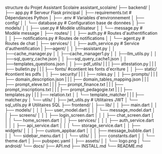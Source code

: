 structure du Projet Assistant Scolaire
assistant_scolaire/
├── backend/
│   ├── app.py                    # Serveur Flask principal
│   ├── requirements.txt          # Dépendances Python
│   ├── .env                      # Variables d'environnement
│   ├── config/
│   │   └── database.py           # Configuration base de données
│   ├── models/
│   │   ├── user.py               # Modèle utilisateur
│   │   └── message.py            # Modèle message
│   ├── routes/
│   │   ├── auth.py               # Routes d'authentification
│   │   ├── notifications.py      # Routes de notifications
│   │   └── agent.py               # Routes de chat
│   ├── services/
│   │   ├── auth_service.py       # Service d'authentification
|   ├──agent/
│   │   ├──assistant.py
│   │   ├──cache_manager.py
│   │   ├──cache_manager1.py
│   │   ├──llm_utils.py
│   │   ├──sql_query_cache.json
│   │   ├──sql_query_cache1.json
│   │   ├──templates_questions.json
│   │   ├── pdf_utils/
|   |   |   ├── attestation.py
|   |   |   ├── bulletin.py
|   |   |   ├── fonts/ #contient les fonts d'ecriture 
│   │   ├── static/ #contient les pdfs 
│   │   ├── security/
|   |   |   ├── roles.py
│   │   ├── prompts/
|   |   |   ├── domain_description.json
|   |   |   ├── domain_tables_mapping.json
|   |   |   ├── prompt_eleve.txt
|   |   |   ├── prompt_finance.txt
|   |   |   ├── prompt_inscriptions.txt
|   |   |   ├── prompt_pedagogie.txt
|   |   |   ├── templates.py
|   |   |   ├── relation.txt
│   │   └── template_matcher
|   |   |   ├── matcher.py
│   └── utils/
│       ├── jwt_utils.py          # Utilitaires JWT
│       └── sql_utils.py          # Utilitaires SQL
├── frontend/
│   ├── lib/
│   │   ├── main.dart
│   │   ├── models/
│   │   │   ├── user_model.dart
│   │   │   └── message_model.dart
│   │   ├── screens/
│   │   │   ├── login_screen.dart
│   │   │   ├── chat_screen.dart
│   │   │   └── home_screen.dart
│   │   ├── services/
│   │   │   ├── auth_service.dart
│   │   │   ├── api_service.dart
│   │   │   └── storage_service.dart
│   │   ├── widgets/
│   │   │   ├── custom_appbar.dart
│   │   │   ├── message_bubble.dart
│   │   │   └── sidebar_menu.dart
│   │   └── utils/
│   │       ├── constants.dart
│   │       └── theme.dart
│   ├── pubspec.yaml
│   ├── assets/
│   │   └── logo.png
│   └── android/
└── docs/
    ├── API.md
    ├── INSTALL.md
    └── README.md
